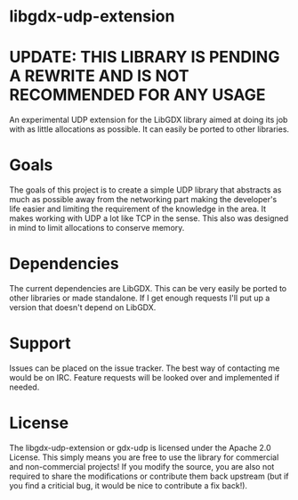 libgdx-udp-extension
====================

UPDATE: THIS LIBRARY IS PENDING A REWRITE AND IS NOT RECOMMENDED FOR ANY USAGE
===============================================================================

An experimental UDP extension for the LibGDX library aimed at doing its job with as little allocations as possible. It can easily be ported to other libraries. 

Goals
====================
The goals of this project is to create a simple UDP library that abstracts as much as possible away from the networking part making the developer's life easier and limiting the requirement of the knowledge in the area. It makes working with UDP a lot like TCP in the sense. This also was designed in mind to limit allocations to conserve memory. 

Dependencies 
====================
The current dependencies are LibGDX. This can be very easily be ported to other libraries or made standalone. If I get enough requests I'll put up a version that doesn't depend on LibGDX.

Support
====================
Issues can be placed on the issue tracker. The best way of contacting me would be on IRC. Feature requests will be looked over and implemented if needed.

License
====================
The libgdx-udp-extension or gdx-udp is licensed under the Apache 2.0 License. This simply means you are free to use the library for commercial and non-commercial projects! If you modify the source, you are also not required to share the modifications or contribute them back upstream (but if you find a criticial bug, it would be nice to contribute a fix back!).
